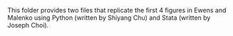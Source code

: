 This folder provides two files that replicate the first 4 figures in Ewens and Malenko using Python (written by Shiyang Chu) and Stata (written by Joseph Choi). 
